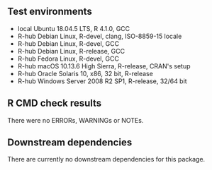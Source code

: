 ## Test environments

* local Ubuntu 18.04.5 LTS, R 4.1.0, GCC
* R-hub Debian Linux, R-devel, clang, ISO-8859-15 locale
* R-hub Debian Linux, R-devel, GCC
* R-hub Debian Linux, R-release, GCC
* R-hub Fedora Linux, R-devel, GCC
* R-hub macOS 10.13.6 High Sierra, R-release, CRAN's setup
* R-hub Oracle Solaris 10, x86, 32 bit, R-release
* R-hub Windows Server 2008 R2 SP1, R-release, 32/64 bit

## R CMD check results

There were no ERRORs, WARNINGs or NOTEs.

## Downstream dependencies

There are currently no downstream dependencies for this package.
